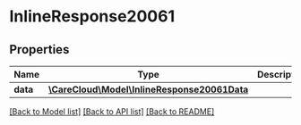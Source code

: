 # InlineResponse20061

## Properties
Name | Type | Description | Notes
------------ | ------------- | ------------- | -------------
**data** | [**\CareCloud\Model\InlineResponse20061Data**](InlineResponse20061Data.md) |  | [optional] 

[[Back to Model list]](../../README.md#documentation-for-models) [[Back to API list]](../../README.md#documentation-for-api-endpoints) [[Back to README]](../../README.md)

